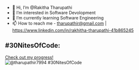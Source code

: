 - 👋 Hi, I’m @Rakitha Tharupathi
- 👀 I’m interested in Software Devolopment
- 🌱 I’m currently learning Software Engineering
- 📫 How to reach me - tharupathir@gmail.com | https://www.linkedin.com/in/rakhitha-tharupathi-41b865245
                  
## #30NitesOfCode:
  [Check out my progress!](https://www.codedex.io/@tharupathir7994/30-nites-of-code)  
  ![@tharupathir7994 #30NitesOfCode](https://www.codedex.io/api/petStatus?user=tharupathir7994)
<!---
rakithat20/rakithat20 is a ✨ special ✨ repository because its `README.md` (this file) appears on your GitHub profile.
You can click the Preview link to take a look at your changes.
--->
